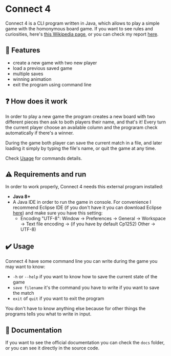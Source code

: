# Connect 4

Connect 4 is a CLI program written in Java, which allows to play a simple game with the homonymous board game. If you want to see rules and curiosities, here's [this Wikipedia page](https://en.wikipedia.org/wiki/Connect_Four), or you can check my report [here](./Relazione_Forza_4.pdf).

## 🚀 Features

- create a new game with two new player
- load a previous saved game
- multiple saves
- winning animation
- exit the program using command line

## ❓ How does it work

In order to play a new game the program creates a new board with two different pieces then ask to both players their name, and that's it! Every turn the current player choose an available column and the prograram check automatically if there's a winner.

During the game both player can save the current match in a file, and later loading it simply by typing the file's name, or quit the game at any time.

Check [Usage](#✔️-usage) for commands details.

## ⚠️ Requirements and run

In order to work properly, Connect 4 needs this external program installed:

- **Java 8+**
- A Java IDE in order to run the game in console. For convenience I recommend Eclipse IDE (if you don't have it you can download Eclipse [here](https://www.eclipse.org/downloads/)) and make sure you have this setting:
  - Encoding "UTF-8": Window -> Preferences -> General -> Workspace -> Text file encoding -> (if you have by default Cp1252) Other -> UTF-8)

## ✔️ Usage

Connect 4 have some command line you can write during the game you may want to know:
  
- `-h` or `--help` if you want to know how to save the current state of the game
- `save filename` it's the command you have to write if you want to save the match
- `exit` of `quit` if you want to exit the program

You don't have to know anything else because for other things the programs tells you what to write in input.

## 📖 Documentation

If you want to see the official documentation you can check the `docs` folder, or you can see it directly in the source code.

